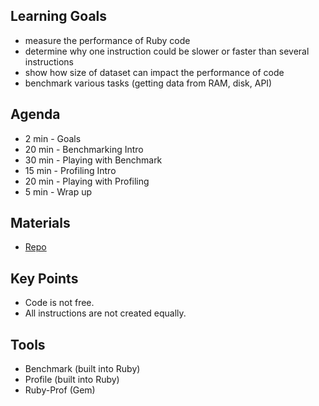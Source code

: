 ## Learning Goals

* measure the performance of Ruby code
* determine why one instruction could be slower or faster than several instructions
* show how size of dataset can impact the performance of code
* benchmark various tasks (getting data from RAM, disk, API)


## Agenda

* 2 min - Goals
* 20 min - Benchmarking Intro
* 30 min - Playing with Benchmark
* 15 min - Profiling Intro
* 20 min - Playing with Profiling
* 5 min - Wrap up 


## Materials
* [Repo](https://github.com/rwarbelow/performance_of_code)


## Key Points

* Code is not free.
* All instructions are not created equally. 


## Tools

* Benchmark (built into Ruby)
* Profile (built into Ruby)
* Ruby-Prof (Gem)